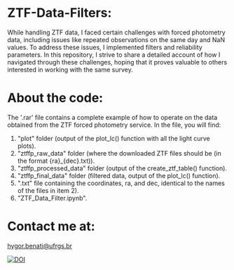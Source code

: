 # ZTF-Data-Filters:
While handling ZTF data, I faced certain challenges with forced photometry data, including issues like repeated observations on the same day and NaN values. To address these issues, I implemented filters and reliability parameters. In this repository, I strive to share a detailed account of how I navigated through these challenges, hoping that it proves valuable to others interested in working with the same survey.

# About the code:
The '.rar' file contains a complete example of how to operate on the data obtained from the ZTF forced photometry service. In the file, you will find:

1) "plot" folder (output of the plot_lc() function with all the light curve plots).
2) "ztffp_raw_data" folder (where the downloaded ZTF files should be (in the format {ra}_{dec}.txt)).
3) "ztffp_processed_data" folder (output of the create_ztf_table() function).
4) "ztffp_final_data" folder (filtered data, output of the plot_lc() function).
5) ".txt" file containing the coordinates, ra, and dec, identical to the names of the files in item 2).
6) "ZTF_Data_Filter.ipynb".

# Contact me at:
hygor.benati@ufrgs.br

[![DOI](https://zenodo.org/badge/746263724.svg)](https://zenodo.org/doi/10.5281/zenodo.10602736)

